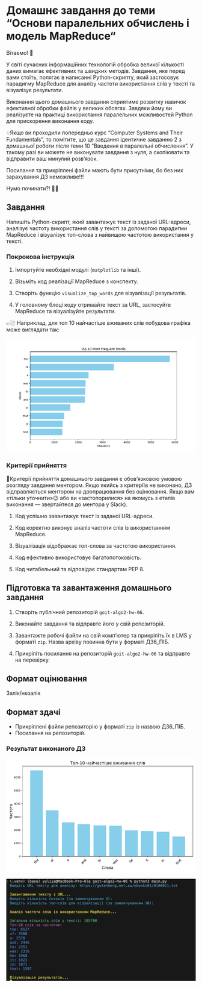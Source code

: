 # Домашнє завдання до теми “Основи паралельних обчислень і модель MapReduce“

Вітаємо! 🧠

У світі сучасних інформаційних технологій обробка великої кількості даних
вимагає ефективних та швидких методів. Завдання, яке перед вами стоїть, полягає
в написанні Python-скрипту, який застосовує парадигму MapReduce для аналізу
частоти використання слів у тексті та візуалізує результати.

Виконання цього домашнього завдання сприятиме розвитку навичок ефективної
обробки файлів у великих обсягах. Завдяки йому ви реалізуєте на практиці
використання паралельних можливостей Python для прискорення виконання коду.

💡Якщо ви проходили попередньо курс “Computer Systems and Their Fundamentals”,
то помітите, що це завдання ідентичне завданню 2 з домашньої роботи після теми
10 “Введення в паралельні обчислення”. У такому разі ви можете не виконувати
завдання з нуля, а скопіювати та відправити ваш минулий розв’язок.

Посилання та прикріплені файли мають бути присутніми, бо без них зарахування ДЗ
неможливе!!!

Нумо починати?! 💪🏼

## Завдання

Напишіть Python-скрипт, який завантажує текст із заданої URL-адреси, аналізує
частоту використання слів у тексті за допомогою парадигми MapReduce і візуалізує
топ-слова з найвищою частотою використання у тексті.

### Покрокова інструкція

1. Імпортуйте необхідні модулі (`matplotlib` та інші).

2. Візьміть код реалізації MapReduce з конспекту.

3. Створіть функцію `visualize_top_words` для візуалізації результатів.

4. У головному блоці коду отримайте текст за URL, застосуйте MapReduce та
   візуалізуйте результати.

👉🏼 Наприклад, для топ 10 найчастіше вживаних слів побудова графіка може
виглядати так:

![Results](./assets/task.png)

### Критерії прийняття

📌Критерії прийняття домашнього завдання є обов’язковою умовою розгляду завдання
ментором. Якщо якийсь з критеріїв не виконано, ДЗ відправляється ментором на
доопрацювання без оцінювання. Якщо вам «тільки уточнити»😉 або ви
«застопорилися» на якомусь з етапів виконання — звертайтеся до ментора у Slack).

1. Код успішно завантажує текст із заданої URL-адреси.

2. Код коректно виконує аналіз частоти слів із використанням MapReduce.

3. Візуалізація відображає топ-слова за частотою використання.

4. Код ефективно використовує багатопотоковість.

5. Код читабельний та відповідає стандартам PEP 8.

## Підготовка та завантаження домашнього завдання

1. Створіть публічний репозиторій `goit-algo2-hw-06`.

2. Виконайте завдання та відправте його у свій репозиторій.

3. Завантажте робочі файли на свій комп’ютер та прикріпіть їх в LMS у форматі
   `zip`. Назва архіву повинна бути у форматі ДЗ6_ПІБ.

4. Прикріпіть посилання на репозиторій `goit-algo2-hw-06` та відправте на
   перевірку.

## Формат оцінювання

Залік/незалік

## Формат здачі

- Прикріплені файли репозиторію у форматі `zip` із назвою ДЗ6_ПІБ.
- Посилання на репозиторій.

### Результат виконаного ДЗ

![Results](./assets/result_1.png)

![Results](./assets/result_2.png)
